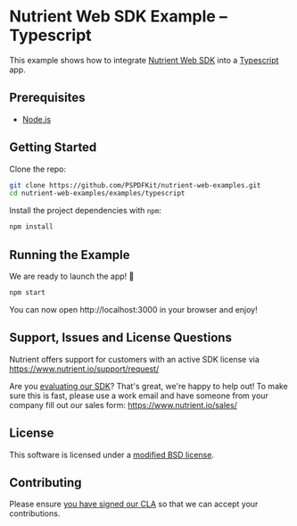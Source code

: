 # Nutrient Web SDK Example – Typescript

This example shows how to integrate [Nutrient Web SDK](https://www.nutrient.io/web/) into a [Typescript](https://www.typescriptlang.org) app.

## Prerequisites

- [Node.js](http://nodejs.org/)

## Getting Started

Clone the repo:

```bash
git clone https://github.com/PSPDFKit/nutrient-web-examples.git
cd nutrient-web-examples/examples/typescript
```

Install the project dependencies with `npm`:

```bash
npm install
```

## Running the Example

We are ready to launch the app! 🎉

```bash
npm start
```

You can now open http://localhost:3000 in your browser and enjoy!

## Support, Issues and License Questions

Nutrient offers support for customers with an active SDK license via https://www.nutrient.io/support/request/

Are you [evaluating our SDK](https://www.nutrient.io/try/)? That's great, we're happy to help out! To make sure this is fast, please use a work email and have someone from your company fill out our sales form: https://www.nutrient.io/sales/

## License

This software is licensed under a [modified BSD license](LICENSE).

## Contributing

Please ensure
[you have signed our CLA](https://www.nutrient.io/guides/web/current/miscellaneous/contributing/) so that we can
accept your contributions.
